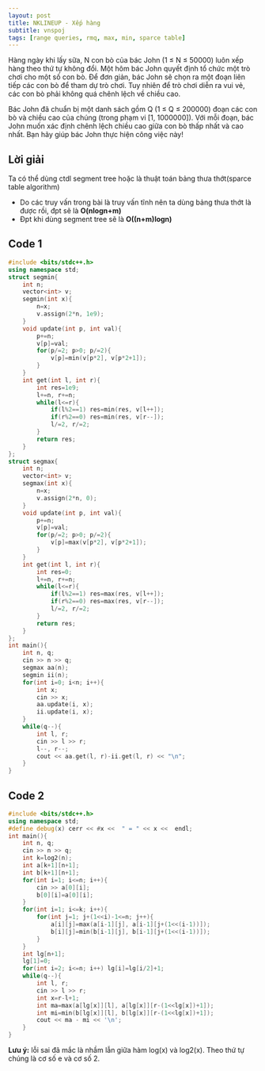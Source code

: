 ```yaml
---
layout: post
title: NKLINEUP - Xếp hàng
subtitle: vnspoj
tags: [range queries, rmq, max, min, sparce table]
---
```

Hàng ngày khi lấy sữa, N con bò của bác John (1 ≤ N ≤ 50000) luôn xếp hàng theo thứ tự không đổi. Một hôm bác John quyết định tổ chức một trò chơi cho một số con bò. Để đơn giản, bác John sẽ chọn ra một đoạn liên tiếp các con bò để tham dự trò chơi. Tuy nhiên để trò chơi diễn ra vui vẻ, các con bò phải không quá chênh lệch về chiều cao.

Bác John đã chuẩn bị một danh sách gồm Q (1 ≤ Q ≤ 200000) đoạn các con bò và chiều cao của chúng (trong phạm vi [1, 1000000]). Với mỗi đoạn, bác John muốn xác định chênh lệch chiều cao giữa con bò thấp nhất và cao nhất. Bạn hãy giúp bác John thực hiện công việc này!

## Lời giải
Ta có thể dùng ctdl segment tree hoặc là thuật toán bảng thưa thớt(sparce table algorithm)
- Do các truy vấn trong bài là truy vấn tĩnh nên ta dùng bảng thưa thớt là được rồi, đpt sẽ là **O(nlogn+m)**
- Đpt khi dùng segment tree sẽ là **O((n+m)logn)**

## Code 1

```cpp
#include <bits/stdc++.h>
using namespace std;
struct segmin{
	int n;
	vector<int> v;
	segmin(int x){
		n=x;
		v.assign(2*n, 1e9);
	}
	void update(int p, int val){
		p+=n;
		v[p]=val;
		for(p/=2; p>0; p/=2){
			v[p]=min(v[p*2], v[p*2+1]);
		}
	}
	int get(int l, int r){
		int res=1e9;
		l+=n, r+=n;
		while(l<=r){
			if(l%2==1) res=min(res, v[l++]);
			if(r%2==0) res=min(res, v[r--]);
			l/=2, r/=2;
		}
		return res;
	}
};
struct segmax{
	int n;
	vector<int> v;
	segmax(int x){
		n=x;
		v.assign(2*n, 0);
	}
	void update(int p, int val){
		p+=n;
		v[p]=val;
		for(p/=2; p>0; p/=2){
			v[p]=max(v[p*2], v[p*2+1]);
		}
	}
	int get(int l, int r){
		int res=0;
		l+=n, r+=n;
		while(l<=r){
			if(l%2==1) res=max(res, v[l++]);
			if(r%2==0) res=max(res, v[r--]);
			l/=2, r/=2;
		}
		return res;
	}
};
int main(){
	int n, q;
	cin >> n >> q;
	segmax aa(n);
	segmin ii(n);
	for(int i=0; i<n; i++){
		int x;
		cin >> x;
		aa.update(i, x);
		ii.update(i, x);
	}
	while(q--){
		int l, r;
		cin >> l >> r;
		l--, r--;
		cout << aa.get(l, r)-ii.get(l, r) << "\n";
	}
}
```
## Code 2
```cpp
#include <bits/stdc++.h>
using namespace std;
#define debug(x) cerr << #x <<  " = " << x <<  endl;
int main(){
	int n, q;
	cin >> n >> q;
	int k=log2(n);
	int a[k+1][n+1];
	int b[k+1][n+1];
	for(int i=1; i<=n; i++){
		cin >> a[0][i];
		b[0][i]=a[0][i];
	}
	for(int i=1; i<=k; i++){
		for(int j=1; j+(1<<i)-1<=n; j++){
			a[i][j]=max(a[i-1][j], a[i-1][j+(1<<(i-1))]);
			b[i][j]=min(b[i-1][j], b[i-1][j+(1<<(i-1))]);
		}
	}
	int lg[n+1];
	lg[1]=0;
	for(int i=2; i<=n; i++) lg[i]=lg[i/2]+1;
	while(q--){
		int l, r;
		cin >> l >> r;
		int x=r-l+1;
		int ma=max(a[lg[x]][l], a[lg[x]][r-(1<<lg[x])+1]);
		int mi=min(b[lg[x]][l], b[lg[x]][r-(1<<lg[x])+1]);
		cout << ma - mi << '\n';
	}
}
```
**Lưu ý:** lỗi sai đã mắc là nhầm lẫn giữa hàm log(x) và log2(x). Theo thứ tự chúng là cơ số e và cơ số 2.

